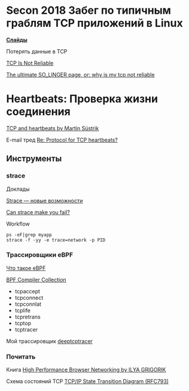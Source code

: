 Secon 2018 Забег по типичным граблям TCP приложений в Linux
============================================================

[**Слайды**](slides_tcp_secon2018_final.pdf)

Потерять данные в TCP

[TCP Is Not Reliable](https://blog.h2o.ai/2013/08/tcp-is-not-reliable/)

[The ultimate SO_LINGER page, or: why is my tcp not reliable](https://blog.netherlabs.nl/articles/2009/01/18/the-ultimate-so_linger-page-or-why-is-my-tcp-not-reliable)

# Heartbeats: Проверка жизни соединения

[TCP and heartbeats by Martin Sústrik](http://250bpm.com/blog:22)

E-mail тред [Re: Protocol for TCP heartbeats?](https://www.ietf.org/mail-archive/web/ietf/current/msg62500.html)

## Инструменты

### strace

Доклады

[Strace — новые возможности](https://youtu.be/2K1M9ggC8Gk)

[Can strace make you fail?](https://youtu.be/bD4WC3-soA8)

Workflow

~~~
ps -eF|grep myapp
strace -f -yy -e trace=network -p PID
~~~

### Трассировщики eBPF

[Что такое eBPF](http://www.brendangregg.com/ebpf.html)

[BPF Compiler Collection](https://github.com/iovisor/bcc)

  * tcpaccept
  * tcpconnect
  * tcpconnlat
  * tcplife
  * tcpretrans
  * tcptop
  * tcptracer

Мой трассировщик [deeptcptracer](https://github.com/alexgpg/deeptcptracer)

### Почитать

Книга [High Performance Browser Networking by ILYA GRIGORIK](https://hpbn.co/)

Схема состояний TCP [TCP/IP State Transition Diagram (RFC793)](http://www.cs.northwestern.edu/~agupta/cs340/project2/TCPIP_State_Transition_Diagram.pdf)

